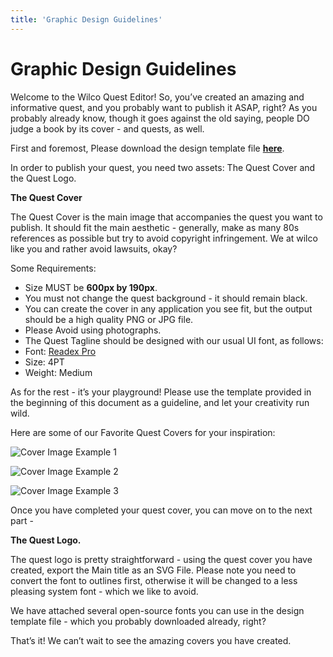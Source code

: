 ```yaml
---
title: 'Graphic Design Guidelines'
---
```


# Graphic Design Guidelines

Welcome to the Wilco Quest Editor! So, you’ve created an amazing and informative quest, and you probably want to publish it ASAP, right? As you probably already know, though it goes against the old saying, people DO judge a book by its cover - and quests, as well.

First and foremost, Please download the design template file **[here](https://drive.google.com/open?id=1ycfW7W0_oIvrVPbN3l_rb26AWL9i1VqR&authuser=noa.plashkes%40wilcohq.com&usp=drive_fs)**.

In order to publish your quest, you need two assets: The Quest Cover and the Quest Logo.

**The Quest Cover**

The Quest Cover is the main image that accompanies the quest you want to publish. It should fit the main aesthetic - generally, make as many 80s references as possible but try to avoid copyright infringement. We at wilco like you and rather avoid lawsuits, okay?

Some Requirements:

- Size MUST be **600px by 190px**.
- You must not change the quest background - it should remain black.
- You can create the cover in any application you see fit, but the output should be a high quality PNG or JPG file.
- Please Avoid using photographs.
- The Quest Tagline should be designed with our usual UI font, as follows:
- Font: [Readex Pro](https://fonts.google.com/specimen/Readex+Pro?query=readex)
- Size: 4PT
- Weight: Medium

As for the rest - it’s your playground! Please use the template provided in the beginning of this document as a guideline, and let your creativity run wild.

Here are some of our Favorite Quest Covers for your inspiration:

![Cover Image Example 1](https://lh4.googleusercontent.com/xPc5DXW4podGXvGaeTHtivPx8c86LswmS8xwtvJtQKlcFhJaPCBRIlSuEpae8xNoYXhQaYf_Nl056v-vOEAgN207o_YOqL1MaZrqdbofTk9abW5TDzsd-eTXwpQEYyE-t_7iIIj_RbwR5qJFsQiFqRL_DEULh3eUKWZw8echFi0_y9bdTun-3NMeIg)

![Cover Image Example 2](https://lh6.googleusercontent.com/X-q0u2fIgc6vWBKnKgwj2GP_6DjLZt7k2Venb-nFsPGQIri-4U2p7ePqRAawGs2Lncfqs4nUpYfwpthb3Ao-hZgJeyzUJHOVcJazARRdrX1FhEwMGymvaJZEoY2y5sqqH49fKTZ5Jl1v3KGUUGxmWzx8hUQoh_jeYZ-kYUWWAHsBkj7kF9fO9qLYmg)

![Cover Image Example 3](https://lh3.googleusercontent.com/4puMBYGFaH_3aQa0dvlBswGG2W91g-CF3qm12FOE7GH2aSd0BOeAMdAjwLGNypLZDGu1K-_102zef7QFJJfpvEmTNBDy4ToxMyLbBfr9Svdn1i3-qqt9abCwscR4fsF7trCElWBzWsmTXIVv7DSWxD88UwhDTtwplTYjCTmRbXR2xsMzwEULWD_7_g)

Once you have completed your quest cover, you can move on to the next part -

**The Quest Logo.**

The quest logo is pretty straightforward - using the quest cover you have created, export the Main title as an SVG File. Please note you need to convert the font to outlines first, otherwise it will be changed to a less pleasing system font - which we like to avoid.

We have attached several open-source fonts you can use in the design template file - which you probably downloaded already, right?

That’s it! We can’t wait to see the amazing covers you have created.
